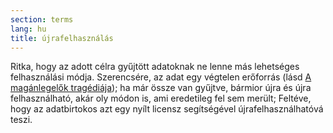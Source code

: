```yaml
---
section: terms
lang: hu
title: újrafelhasználás
---
```


Ritka, hogy az adott célra gyűjtött adatoknak ne lenne más lehetséges felhasználási módja. Szerencsére, az adat egy végtelen erőforrás (lásd [A magánlegelők tragédiája](../tragedy-of-the-anti-commons/)); ha már össze van gyűjtve, bármior újra és újra felhasználható, akár oly módon is, ami eredetileg fel sem merült; Feltéve, hogy az adatbirtokos azt egy nyílt licensz segítségével újrafelhasználhatóvá teszi.
